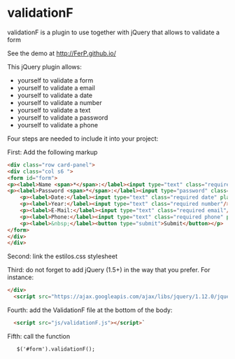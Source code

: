 

# validationF

validationF is a plugin to use together with jQuery that allows to validate a form

See the demo at http://FerP.github.io/

This jQuery plugin allows:  

*  yourself to validate a form
*  yourself to validate a email
*  yourself to validate a date
*  yourself to validate a number
*  yourself to validate a text
*  yourself to validate a password
*  yourself to validate a phone

Four steps are needed to include it into your project:

First: Add the following markup
```html
<div class="row card-panel">
<div class="col s6 ">
<form id="form">
<p><label>Name <span>*</span>:</label><input type="text" class="required texto"/></p>
<p><label>Password <span>*</span>:</label><input type="password" class="required password"/></p>
	<p><label>Date:</label><input type="text" class="required date" placeholder="dd-mm-yyyy"/></p>
	<p><label>Year:</label><input type="text" class="required number"/></p>
    <p><label>E-Mail:</label><input type="text" class="required email"/></p>
    <p><label>Phone:</label><input type="text" class="required phone" placeholder="999-999-999"/></p>
    <p><label>&nbsp;</label><button type="submit">Submit</button></p>
</form>	
</div>
</div>
```
Second: link the estilos.css stylesheet



Third: do not forget to add jQuery (1.5+) in the way that you prefer. For instance:
```html
</div>
  <script src="https://ajax.googleapis.com/ajax/libs/jquery/1.12.0/jquery.min.js"></script>
  ```
Fourth: add the ValidationF file at the bottom of the body:
```html
  <script src="js/validationF.js"></script>`
  ```
Fifth: call the function
```html
   $('#form').validationF();
```
